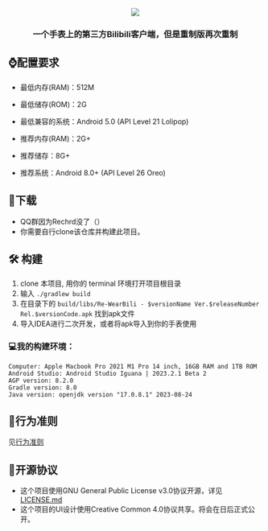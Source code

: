 <p align="center">
    <img src="https://repository-images.githubusercontent.com/625249285/2ce9fdfe-9ad8-46ec-9442-bfa69f268be1">
</p>


<h3 align="center">一个手表上的第三方Bilibili客户端，但是重制版再次重制</center>

## :watch:配置要求

- 最低内存(RAM)：512M
- 最低储存(ROM)：2G
- 最低兼容的系统：Android 5.0 (API Level 21 Lolipop)



- 推荐内存(RAM)：2G+
- 推荐储存：8G+
- 推荐系统：Android 8.0+ (API Level 26 Oreo)



## :rocket:下载

- QQ群因为Rechrd没了（）
- 你需要自行clone该仓库并构建此项目。


##  :hammer_and_wrench: 构建

1. clone 本项目, 用你的 terminal 环境打开项目根目录
2. 输入 ```./gradlew build```
3. 在目录下的 ```build/libs/Re-WearBili - $versionName Ver.$releaseNumber Rel.$versionCode.apk``` 找到apk文件
4. 导入IDEA进行二次开发，或者将apk导入到你的手表使用

### :computer:我的构建环境：

```
Computer: Apple Macbook Pro 2021 M1 Pro 14 inch, 16GB RAM and 1TB ROM
Android Studio: Android Studio Iguana | 2023.2.1 Beta 2
AGP version: 8.2.0
Gradle version: 8.0
Java version: openjdk version "17.0.8.1" 2023-08-24
```

## :book:行为准则

见[行为准则](https://github.com/SpaceXC/Re-WearBili/blob/main/.github/files/CodeOfConduct.md)

## :page_facing_up:开源协议

- 这个项目使用GNU General Public License v3.0协议开源，详见[LICENSE.md](https://github.com/SpaceXC/Re-WearBili/blob/main/LICENSE)
- 这个项目的UI设计使用Creative Common 4.0协议共享。将会在日后正式公开。
